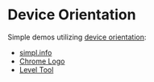 # Device Orientation

Simple demos utilizing [device orientation](http://www.html5rocks.com/en/tutorials/device/orientation):

* [simpl.info](http://simpl.info/deviceorientation)
* [Chrome Logo](http://slides.html5rocks.com/#slide-orientation)
* [Level Tool](https://github.com/mediaupstream/levelToolJS)
